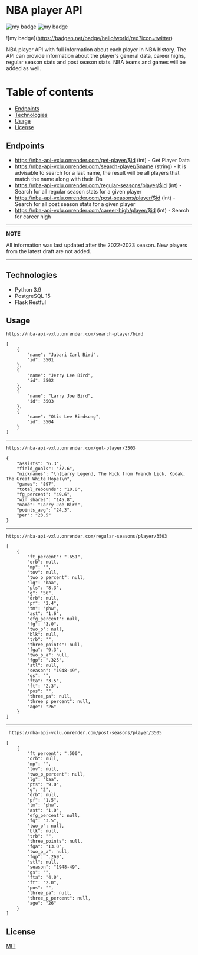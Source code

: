 # NBA player API
![my badge](https://badgen.net/badge/Flask/Restful/:color?icon=github)
![my badge](https://badgen.net/badge/Flask/API/:color?icon=github)

!\[my badge\](https://badgen.net/badge/hello/world/red?icon=twitter)


NBA player API with full information about each player in NBA history.
The API can provide information about the player's general data, career highs,
regular season stats and post season stats. NBA teams and games will be added as well. 

# Table of contents
* [Endpoints](#Endpoints)
* [Technologies](#Technologies)
* [Usage](#Usage)
* [License](#License)

## Endpoints
 - https://nba-api-vxlu.onrender.com/get-player/$id (int) - Get Player Data
 - https://nba-api-vxlu.onrender.com/search-player/$name (string) - It is advisable to search for a last name, the result will be all players that match the name along with their IDs
 - https://nba-api-vxlu.onrender.com/regular-seasons/player/$id (int) - Search for all regular season stats for a given player
 - https://nba-api-vxlu.onrender.com/post-seasons/player/$id (int) - Search for all post season stats for a given player 
 - https://nba-api-vxlu.onrender.com/career-high/player/$id (int) - Search for career high


---
**NOTE**

All information was last updated after the 2022-2023 season. New players from the latest draft are not added.

---

## Technologies
 - Python 3.9
 - PostgreSQL 15 
 - Flask Restful

## Usage

```https://nba-api-vxlu.onrender.com/search-player/bird```

    [
        {
            "name": "Jabari Carl Bird",
            "id": 3501
        },
        {
            "name": "Jerry Lee Bird",
            "id": 3502
        },
        {
            "name": "Larry Joe Bird",
            "id": 3503
        },
        {
            "name": "Otis Lee Birdsong",
            "id": 3504
        }
    ]
---
```https://nba-api-vxlu.onrender.com/get-player/3503```
  
    {
        "assists": "6.3",
        "field_goals": "37.6",
        "nicknames": "\n(Larry Legend, The Hick from French Lick, Kodak, The Great White Hope)\n",
        "games": "897",
        "total_rebounds": "10.0",
        "fg_percent": "49.6",
        "win_shares": "145.8",
        "name": "Larry Joe Bird",
        "points_avg": "24.3",
        "per": "23.5"
    }
---
```https://nba-api-vxlu.onrender.com/regular-seasons/player/3503```

```
[
    {
        "ft_percent": ".651",
        "orb": null,
        "mp": "",
        "tov": null,
        "two_p_percent": null,
        "lg": "baa",
        "pts": "8.3",
        "g": "56",
        "drb": null,
        "pf": "2.4",
        "tm": "phw",
        "ast": "1.6",
        "efg_percent": null,
        "fg": "3.0",
        "two_p": null,
        "blk": null,
        "trb": "",
        "three_points": null,
        "fga": "9.3",
        "two_p_a": null,
        "fgp": ".325",
        "stl": null,
        "season": "1948-49",
        "gs": "",
        "fta": "3.5",
        "ft": "2.3",
        "pos": "",
        "three_pa": null,
        "three_p_percent": null,
        "age": "26"
    }
]
```
---
``` https://nba-api-vxlu.onrender.com/post-seasons/player/3505```

```
[
    {
        "ft_percent": ".500",
        "orb": null,
        "mp": "",
        "tov": null,
        "two_p_percent": null,
        "lg": "baa",
        "pts": "9.0",
        "g": "2",
        "drb": null,
        "pf": "1.5",
        "tm": "phw",
        "ast": "1.0",
        "efg_percent": null,
        "fg": "3.5",
        "two_p": null,
        "blk": null,
        "trb": "",
        "three_points": null,
        "fga": "13.0",
        "two_p_a": null,
        "fgp": ".269",
        "stl": null,
        "season": "1948-49",
        "gs": "",
        "fta": "4.0",
        "ft": "2.0",
        "pos": "",
        "three_pa": null,
        "three_p_percent": null,
        "age": "26"
    }
]
```



## License

[MIT](https://choosealicense.com/licenses/mit/)

